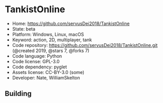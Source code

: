 # TankistOnline

- Home: https://github.com/servusDei2018/TankistOnline
- State: beta
- Platform: Windows, Linux, macOS
- Keyword: action, 2D, multiplayer, tank
- Code repository: https://github.com/servusDei2018/TankistOnline.git (@created 2019, @stars 7, @forks 7)
- Code language: Python
- Code license: GPL-3.0
- Code dependency: pyglet
- Assets license: CC-BY-3.0 (some)
- Developer: Nate, WilliamSkelton

## Building
